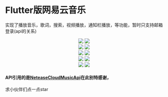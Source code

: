 # Flutter版网易云音乐
实现了播放音乐，歌词，搜索，视频播放，通知栏播放，等功能，暂时只支持邮箱登录(api的关系)

<div align="center">
        <img src="https://github.com/JacKMoChen/MyMusic/blob/master/screenshot/Screenshot_1591156419.png"/>
        <img src="https://github.com/JacKMoChen/MyMusic/blob/master/screenshot/Screenshot_1591156463.png" /><br/>
        <img src="https://github.com/JacKMoChen/MyMusic/blob/master/screenshot/Screenshot_1591156497.png" />
        <img src="https://github.com/JacKMoChen/MyMusic/blob/master/screenshot/Screenshot_1591156501.png" /><br/>
        <img src="https://github.com/JacKMoChen/MyMusic/blob/master/screenshot/Screenshot_1591156513.png" />
        <img src="https://github.com/JacKMoChen/MyMusic/blob/master/screenshot/Screenshot_1591156520.png" /><br/>
        <img src="https://github.com/JacKMoChen/MyMusic/blob/master/screenshot/Screenshot_1591156533.png" />
        <img src="https://github.com/JacKMoChen/MyMusic/blob/master/screenshot/Screenshot_1591156538.png" /><br/>
        <img src="https://github.com/JacKMoChen/MyMusic/blob/master/screenshot/Screenshot_1591162864.png" />
        <img src="https://github.com/JacKMoChen/MyMusic/blob/master/screenshot/Screenshot_1591162884.png" />
</div>

#### API引用的是[NeteaseCloudMusicApi](https://github.com/Binaryify/NeteaseCloudMusicApi)在此别特感谢，
求小伙伴们点一点star
